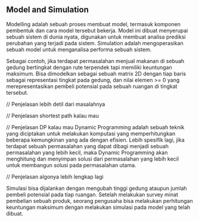 ## Model and Simulation
Modelling adalah sebuah proses membuat model, termasuk komponen pembentuk dan cara model tersebut bekerja. Model ini dibuat menyerupai sebuah sistem di dunia nyata, digunakan untuk membuat analisa prediksi perubahan yang terjadi pada sistem. Simulation adalah mengoperasikan sebuah model untuk menganalisa performa sebuah sistem.

Sebagai contoh, jika terdapat permasalahan menjual makanan di sebuah gedung bertingkat dengan rute terpendek tapi memiliki keuntungan maksimum. Bisa dimodelkan sebagai sebuah matrix 2D dengan tiap baris sebagai representasi tingkat pada gedung, dan nilai elemen >= 0 yang merepresentasikan pembeli potensial pada sebuah ruangan di tingkat tersebut.

// Penjelasan lebih detil dari masalahnya

// Penjelasan shortest path kalau mau

// Penjelasan DP kalau mau
Dynamic Programming adalah sebuah teknik yang diciptakan untuk melakukan komputasi yang memperhitungkan beberapa kemungkinan yang ada dengan efisien. Lebih spesifik lagi, jika terdapat sebuah permasalahan yang dapat dibagi menjadi sebuah permasalahan yang lebih kecil, maka Dynamic Programming akan menghitung dan menyimpan solusi dari permasalahan yang lebih kecil untuk membangun solusi pada permasalahan utama.

// Penjelasan algonya lebih lengkap lagi

Simulasi bisa dijalankan dengan mengubah tinggi gedung ataupun jumlah pembeli potensial pada tiap ruangan. Setelah melakukan survey minat pembelian sebuah produk, seorang pengusaha bisa melakukan perhitungan keuntungan maksimum dengan melakukan simulasi pada model yang telah dibuat.  
